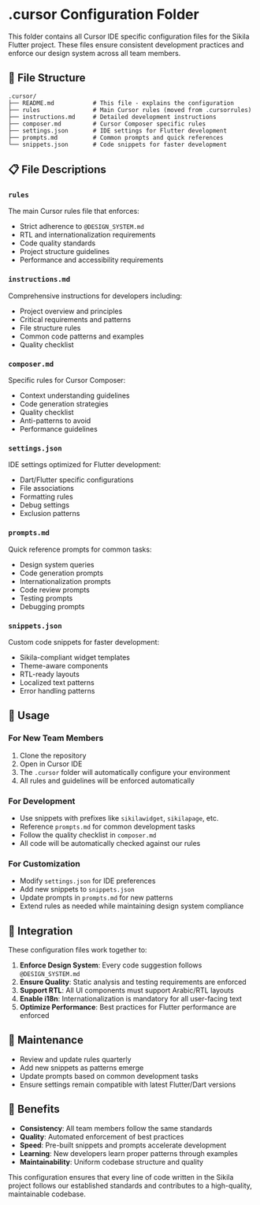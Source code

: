 # .cursor Configuration Folder

This folder contains all Cursor IDE specific configuration files for the Sikila Flutter project. These files ensure consistent development practices and enforce our design system across all team members.

## 📁 File Structure

```
.cursor/
├── README.md           # This file - explains the configuration
├── rules               # Main Cursor rules (moved from .cursorrules)
├── instructions.md     # Detailed development instructions
├── composer.md         # Cursor Composer specific rules
├── settings.json       # IDE settings for Flutter development
├── prompts.md          # Common prompts and quick references
└── snippets.json       # Code snippets for faster development
```

## 📋 File Descriptions

### `rules`
The main Cursor rules file that enforces:
- Strict adherence to `@DESIGN_SYSTEM.md`
- RTL and internationalization requirements
- Code quality standards
- Project structure guidelines
- Performance and accessibility requirements

### `instructions.md`
Comprehensive instructions for developers including:
- Project overview and principles
- Critical requirements and patterns
- File structure rules
- Common code patterns and examples
- Quality checklist

### `composer.md`
Specific rules for Cursor Composer:
- Context understanding guidelines
- Code generation strategies
- Quality checklist
- Anti-patterns to avoid
- Performance guidelines

### `settings.json`
IDE settings optimized for Flutter development:
- Dart/Flutter specific configurations
- File associations
- Formatting rules
- Debug settings
- Exclusion patterns

### `prompts.md`
Quick reference prompts for common tasks:
- Design system queries
- Code generation prompts
- Internationalization prompts
- Code review prompts
- Testing prompts
- Debugging prompts

### `snippets.json`
Custom code snippets for faster development:
- Sikila-compliant widget templates
- Theme-aware components
- RTL-ready layouts
- Localized text patterns
- Error handling patterns

## 🚀 Usage

### For New Team Members
1. Clone the repository
2. Open in Cursor IDE
3. The `.cursor` folder will automatically configure your environment
4. All rules and guidelines will be enforced automatically

### For Development
- Use snippets with prefixes like `sikilawidget`, `sikilapage`, etc.
- Reference `prompts.md` for common development tasks
- Follow the quality checklist in `composer.md`
- All code will be automatically checked against our rules

### For Customization
- Modify `settings.json` for IDE preferences
- Add new snippets to `snippets.json`
- Update prompts in `prompts.md` for new patterns
- Extend rules as needed while maintaining design system compliance

## 🔧 Integration

These configuration files work together to:
1. **Enforce Design System**: Every code suggestion follows `@DESIGN_SYSTEM.md`
2. **Ensure Quality**: Static analysis and testing requirements are enforced
3. **Support RTL**: All UI components must support Arabic/RTL layouts
4. **Enable i18n**: Internationalization is mandatory for all user-facing text
5. **Optimize Performance**: Best practices for Flutter performance are enforced

## 📝 Maintenance

- Review and update rules quarterly
- Add new snippets as patterns emerge
- Update prompts based on common development tasks
- Ensure settings remain compatible with latest Flutter/Dart versions

## 🎯 Benefits

- **Consistency**: All team members follow the same standards
- **Quality**: Automated enforcement of best practices
- **Speed**: Pre-built snippets and prompts accelerate development
- **Learning**: New developers learn proper patterns through examples
- **Maintainability**: Uniform codebase structure and quality

This configuration ensures that every line of code written in the Sikila project follows our established standards and contributes to a high-quality, maintainable codebase.